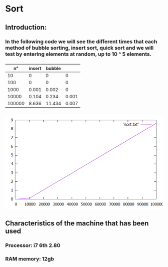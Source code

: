 # Sort
## Introduction:
### In the following code we will see the different times that each method of bubble sorting, insert sort, quick sort and we will test by entering elements at random, up to 10 ^ 5 elements.
###
|n°|insert|bubble||
|---|---|---|------|
|10|0|0|0|
|100|0|0|0|
|1000|0.001|0.002|0|
|10000|0.104|0.234|0.001|
|100000|8.636|11.434|0.007|
###
![](https://github.com/kenny181920/sort/blob/master/sort.png)
## Characteristics of the machine that has been used
### Processor: i7 6th 2.80
### RAM memory: 12gb

